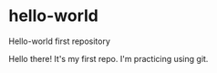 # hello-world
Hello-world first repository

Hello there! It's my first repo. I'm practicing using git.
